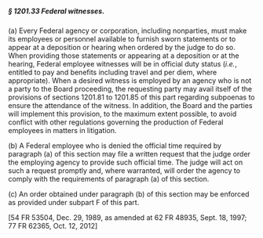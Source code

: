 ##### § 1201.33 Federal witnesses. #####

(a) Every Federal agency or corporation, including nonparties, must make its employees or personnel available to furnish sworn statements or to appear at a deposition or hearing when ordered by the judge to do so. When providing those statements or appearing at a deposition or at the hearing, Federal employee witnesses will be in official duty status (*i.e.*, entitled to pay and benefits including travel and per diem, where appropriate). When a desired witness is employed by an agency who is not a party to the Board proceeding, the requesting party may avail itself of the provisions of sections 1201.81 to 1201.85 of this part regarding subpoenas to ensure the attendance of the witness. In addition, the Board and the parties will implement this provision, to the maximum extent possible, to avoid conflict with other regulations governing the production of Federal employees in matters in litigation.

(b) A Federal employee who is denied the official time required by paragraph (a) of this section may file a written request that the judge order the employing agency to provide such official time. The judge will act on such a request promptly and, where warranted, will order the agency to comply with the requirements of paragraph (a) of this section.

(c) An order obtained under paragraph (b) of this section may be enforced as provided under subpart F of this part.

[54 FR 53504, Dec. 29, 1989, as amended at 62 FR 48935, Sept. 18, 1997; 77 FR 62365, Oct. 12, 2012]